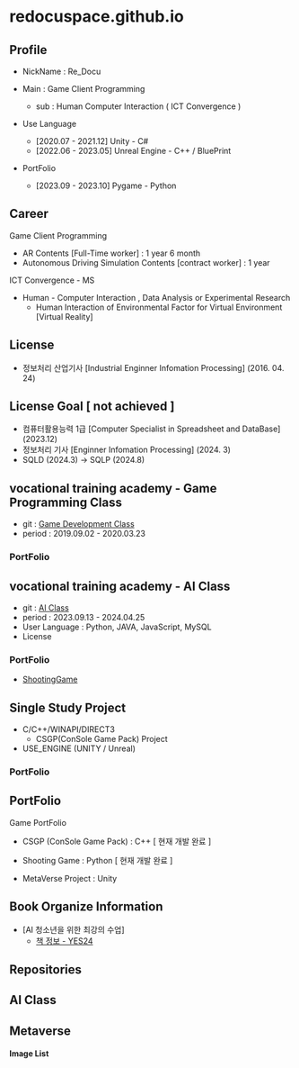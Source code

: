 # redocuspace.github.io


## Profile 

- NickName : Re_Docu
- Main : Game Client Programming
  - sub : Human Computer Interaction ( ICT Convergence )
- Use Language
  - [2020.07 - 2021.12] Unity - C#
  - [2022.06 - 2023.05] Unreal Engine - C++ / BluePrint

- PortFolio
  - [2023.09 - 2023.10] Pygame - Python
  
## Career

Game Client Programming
- AR Contents [Full-Time worker] : 1 year 6 month
- Autonomous Driving Simulation Contents [contract worker] : 1 year
  
ICT Convergence - MS
- Human - Computer Interaction , Data Analysis or Experimental Research
    - Human Interaction of Environmental Factor for Virtual Environment [Virtual Reality]

## License
- 정보처리 산업기사 [Industrial Enginner Infomation Processing] (2016. 04. 24) 

## License Goal [ not achieved ]
- 컴퓨터활용능력 1급 [Computer Specialist in Spreadsheet and DataBase] (2023.12)
- 정보처리 기사 [Enginner Infomation Processing] (2024. 3)
- SQLD (2024.3) -> SQLP (2024.8)



## vocational training academy - Game Programming Class

- git : [Game Development Class](https://github.com/ReDocuSpace/GameDevelopmentClass)
- period : 2019.09.02 - 2020.03.23

### PortFolio

## vocational training academy - AI Class

- git : [AI Class](https://github.com/ReDocuSpace/AIClass)
- period : 2023.09.13 - 2024.04.25
- User Language : Python, JAVA, JavaScript, MySQL
- License

### PortFolio
- [ShootingGame](https://github.com/ReDocuSpace/AIClass/tree/main/Python/Python_Project)
 
## Single Study Project

- C/C++/WINAPI/DIRECT3
    - CSGP(ConSole Game Pack) Project
- USE_ENGINE (UNITY / Unreal)

### PortFolio

## PortFolio

Game PortFolio
- CSGP (ConSole Game Pack) : C++ [ 현재 개발 완료 ]
- Shooting Game : Python [ 현재 개발 완료 ]

- MetaVerse Project : Unity

## Book Organize Information

- [AI 청소년을 위한 최강의 수업]
  - [책 정보 - YES24](https://cremaclub.yes24.com/BookClub/Detail/105245103)

## Repositories


## AI Class

## Metaverse

#### Image List
